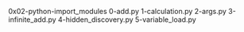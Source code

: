 0x02-python-import_modules
0-add.py
1-calculation.py
2-args.py
3-infinite_add.py
4-hidden_discovery.py
5-variable_load.py